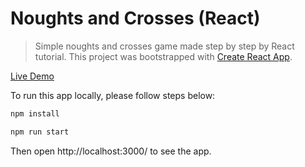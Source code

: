 # Noughts and Crosses (React)

> Simple noughts and crosses game made step by step by React tutorial. This project was bootstrapped with [Create React App](https://github.com/facebookincubator/create-react-app).

[Live Demo](https://stassribnyi.github.io/noughts-n-crosses-react/)

To run this app locally, please follow steps below:

```sh
npm install

npm run start
```

Then open http://localhost:3000/ to see the app.

